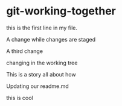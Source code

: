 # git-working-together



this is the first line in my file.

A change while changes are staged 

A third change 

changing in the working tree 



This is a story all about how 


Updating our readme.md



this is cool 
